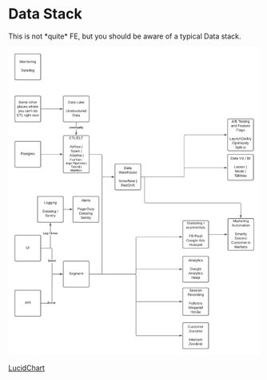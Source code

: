 # Data Stack

This is not \*quite\* FE, but you should be aware of a typical Data stack.



[![](<../.gitbook/assets/Data Stack.png>)](https://lucid.app/lucidchart/1b8df586-e390-4406-aa83-64c3447615bd/edit?viewport\_loc=-1150%2C-244%2C4089%2C1860%2C0\_0\&invitationId=inv\_fd949939-3b2e-42de-82c1-e11a6a3f79fe)



[LucidChart](https://lucid.app/lucidchart/1b8df586-e390-4406-aa83-64c3447615bd/edit?viewport\_loc=-880%2C-1471%2C4089%2C1725%2C0\_0\&invitationId=inv\_fd949939-3b2e-42de-82c1-e11a6a3f79fe)
